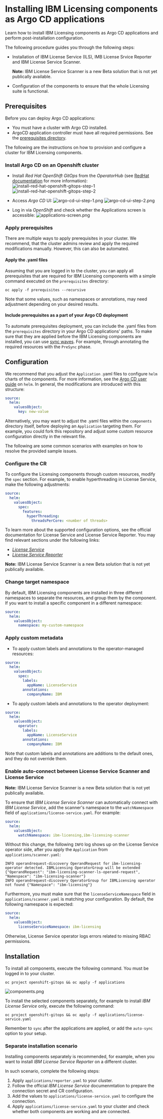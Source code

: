 # Installing IBM Licensing components as Argo CD applications

Learn how to install IBM Licensing components as Argo CD applications and perform post-installation configuration.

The following procedure guides you through the following steps:
- Installation of IBM License Service (ILS), IMB License Srvice Reporter and IBM License Service Scanner.

  **Note:** IBM License Service Scanner is a new Beta solution that is not yet publically available.

- Configuration of the components to ensure that the whole Licensing suite is functional.

## Prerequisites

Before you can deploy Argo CD applications:
- You must have a cluster with Argo CD installed.
- ArgoCD application controller must have all required permissions. See the [prerequisites directory](prerequisites/).

The following are the instructions on how to provision and configure a cluster for IBM Licensing components.

### Install Argo CD on an Openshift cluster

- Install *Red Hat OpenShift GitOps* from the *OperatorHub* (see
[RedHat documentation](https://docs.openshift.com/gitops/1.14/installing_gitops/installing-openshift-gitops.html)
for more information):
    ![install-red-hat-openshift-gitops-step-1](docs/images/install-red-hat-openshift-gitops-step-1.png)
    ![install-red-hat-openshift-gitops-step-2](docs/images/install-red-hat-openshift-gitops-step-2.png)

- Access *Argo CD* UI:
    ![argo-cd-ui-step-1.png](docs/images/argo-cd-ui-step-1.png)
    ![argo-cd-ui-step-2.png](docs/images/argo-cd-ui-step-2.png)

- Log in via *OpenShift* and check whether the Applications screen is accessible:
    ![applications-screen.png](docs/images/applications-screen.png)

### Apply prerequisites

There are multiple ways to apply prerequisites in your cluster. We recommend, that the cluster admins review and apply the required modifications manually. However, this can also be automated.

#### Apply the .yaml files

Assuming that you are logged in to the cluster, you can apply all prerequisites that are required for IBM Licensing components
with a simple command executed on the `prerequisites` directory:

```shell
oc apply -f prerequisites --recursive
```

Note that some values, such as namespaces or annotations, may need adjustment depending on your desired results.

#### Include prerequisites as a part of your Argo CD deployment

To automate prerequisites deployment, you can include the .yaml files from the `prerequisites` directory in your Argo CD
applications' paths. To make sure that they are applied before the IBM Licensing components are installed, you can use
[sync waves](https://argo-cd.readthedocs.io/en/latest/user-guide/sync-waves/). For example, through annotating the required
resources with the `PreSync` phase.

## Configuration

We recommend that you adjust the `Application` .yaml files to configure `helm` charts of the components. For more information, see the [Argo CD user guide](https://argo-cd.readthedocs.io/en/latest/user-guide/helm/) on `helm`. In general, the modifications are introduced with this structure:

```yaml
source:
  helm:
    valuesObject:
      key: new-value
```

Alternatively, you may want to adjust the .yaml files within the `components` directory itself, before deploying
an `Application` targeting them. For example, you could fork this repository and adjust some custom resource
configuration directly in the relevant file.

The following are some common scenarios with examples on how to resolve the provided sample issues.

### Configure the CR

To configure the Licensing components through custom resources, modify the `spec` section. For example, to enable
hyperthreading in License Service, make the following adjustments:

```yaml
source:
  helm:
    valuesObject:
      spec:
        features:
          hyperThreading:
            threadsPerCore: <number of threads>
```

To learn more about the supported configuration options, see the official documentation for License Service and License Service Reporter. You may
find relevant sections under the following links:

- [*License Service*](https://www.ibm.com/docs/en/cloud-paks/foundational-services/4.6?topic=service-configuration)
- [*License Service Reporter*](https://www.ibm.com/docs/en/cloud-paks/foundational-services/4.6?topic=reporter-installing-configuring-license-service)

**Note:** IBM License Service Scanner is a new Beta solution that is not yet publically available.

### Change target namespace

By default, IBM Licensing components are installed in three different namespaces to separate the resources, and
group them by the component. If you want to install a specific component in a different namespace:

```yaml
source:
  helm:
    valuesObject:
      namespace: my-custom-namespace
```

### Apply custom metadata

- To apply custom labels and annotations to the operator-managed resources:

```yaml
source:
  helm:
    valuesObject:
      spec:
        labels:
          appName: LicenseService
        annotations:
          companyName: IBM
```

- To apply custom labels and annotations to the operator deployment:

```yaml
source:
  helm:
    valuesObject:
      operator:
        labels:
          appName: LicenseService
        annotations:
          companyName: IBM
```

Note that custom labels and annotations are additions to the default ones, and they do not override them.

### Enable auto-connect between License Service Scanner and License Service

**Note:** IBM License Service Scanner is a new Beta solution that is not yet publically available.

To ensure that *IBM License Service Scanner* can automatically connect with *IBM License Service*, add the
scanner's namespace to the `watchNamespace` field of `applications/license-service.yaml`. For example:

```yaml
source:
  helm:
    valuesObject:
      watchNamespace: ibm-licensing,ibm-licensing-scanner
```

Without this change, the following `INFO` log shows up on the License Service operator side, after you apply the `Application` from `applications/scanner.yaml`:

```text
INFO operandrequest-discovery OperandRequest for ibm-licensing-operator detected. IBMLicensing OperatorGroup will be extended {"OperandRequest": "ibm-licensing-scanner-ls-operand-request", "Namespace": "ibm-licensing-scanner"}
INFO operandrequest-discovery OperatorGroup for IBMLicensing operator not found {"Namespace": "ibm-licensing"}
```

Furthermore, you must make sure that the `licenseServiceNamespace` field in `applications/scanner.yaml` is matching your
configuration. By default, the following namespace is expected:

```yaml
source:
  helm:
    valuesObject:
      licenseServiceNamespace: ibm-licensing
```

Otherwise, License Service operator logs errors related to missing RBAC permissions.

## Installation

To install all components, execute the following command. You must be logged in to your cluster.

```shell
oc project openshift-gitops && oc apply -f applications
```

![components.png](docs/images/components.png)

To install the selected components separately, for example to install *IBM License Service* only, execute the following command:

```shell
oc project openshift-gitops && oc apply -f applications/license-service.yaml
```

Remember to `sync` after the applications are applied, or add the `auto-sync` option to your setup.

### Separate installation scenario

Installing components separately is recommended, for example, when you want to install *IBM License Service Reporter*
on a different cluster.

In such scenario, complete the following steps:
1. Apply `applications/reporter.yaml` to your cluster.
2. Follow the official *IBM License Service* documenmtation to prepare the connection secret and CR configuration.
3. Add the values to `applications/license-service.yaml` to configure the connection.
4. Apply `applications/license-service.yaml` to your cluster and check whether both components are working and are connected.
